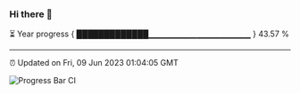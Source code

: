 ### Hi there 👋

⏳ Year progress { █████████████▁▁▁▁▁▁▁▁▁▁▁▁▁▁▁▁▁ } 43.57 %

---

⏰ Updated on Fri, 09 Jun 2023 01:04:05 GMT

![Progress Bar CI](https://github.com/liununu/liununu/workflows/Progress%20Bar%20CI/badge.svg)
